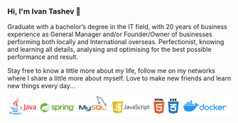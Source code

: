 ### Hi, I'm Ivan Tashev 👋

Graduate with a bachelor’s degree in the IT field, with 20 years of business experience as General Manager and/or Founder/Owner of businesses performing both locally and International overseas.
Perfectionist, knowing and learning all details, analysing and optimising for the best possible performance and result.

Stay free to know a little more about my life, follow me on my networks where I share a little more about myself. Love to make new friends and learn new things every day...

![Logos](/logos.jpg)
